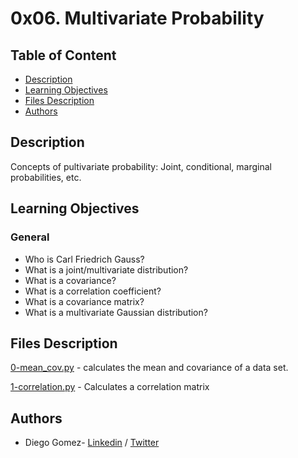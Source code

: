 # 0x06. Multivariate Probability

## Table of Content
* [Description](#description)
* [Learning Objectives](#learning-objectives)
* [Files Description](#files-description)
* [Authors](#authors)

## Description
Concepts of pultivariate probability: Joint, conditional, marginal probabilities, etc.


## Learning Objectives
### General

- Who is Carl Friedrich Gauss?
- What is a joint/multivariate distribution?
- What is a covariance?
- What is a correlation coefficient?
- What is a covariance matrix?
- What is a multivariate Gaussian distribution?





## Files Description

[0-mean_cov.py](0-mean_cov.py) - calculates the mean and covariance of a data set.

[1-correlation.py](1-correlation.py) - Calculates a correlation matrix


## Authors
* Diego Gomez- [Linkedin](https://www.linkedin.com/in/diego-g%C3%B3mez-8861b61a1/) / [Twitter](https://twitter.com/dagomez2530)
